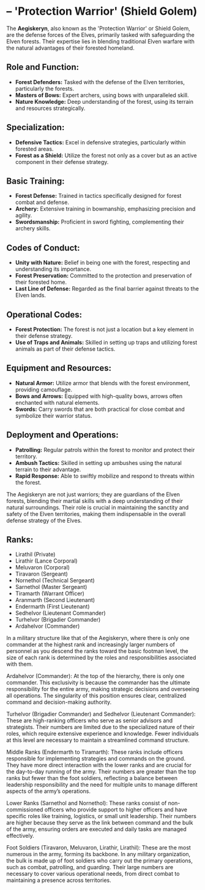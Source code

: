 #  – 'Protection Warrior' (Shield Golem)

The **Aegiskeryn**, also known as the 'Protection Warrior' or Shield Golem, are the defense forces of the Elves, primarily tasked with safeguarding the Elven forests. Their expertise lies in blending traditional Elven warfare with the natural advantages of their forested homeland.

## Role and Function:

- **Forest Defenders:** Tasked with the defense of the Elven territories, particularly the forests.
- **Masters of Bows:** Expert archers, using bows with unparalleled skill.
- **Nature Knowledge:** Deep understanding of the forest, using its terrain and resources strategically.

## Specialization:

- **Defensive Tactics:** Excel in defensive strategies, particularly within forested areas.
- **Forest as a Shield:** Utilize the forest not only as a cover but as an active component in their defense strategy.

## Basic Training:

- **Forest Defense:** Trained in tactics specifically designed for forest combat and defense.
- **Archery:** Extensive training in bowmanship, emphasizing precision and agility.
- **Swordsmanship:** Proficient in sword fighting, complementing their archery skills.

## Codes of Conduct:

- **Unity with Nature:** Belief in being one with the forest, respecting and understanding its importance.
- **Forest Preservation:** Committed to the protection and preservation of their forested home.
- **Last Line of Defense:** Regarded as the final barrier against threats to the Elven lands.

## Operational Codes:

- **Forest Protection:** The forest is not just a location but a key element in their defense strategy.
- **Use of Traps and Animals:** Skilled in setting up traps and utilizing forest animals as part of their defense tactics.

## Equipment and Resources:

- **Natural Armor:** Utilize armor that blends with the forest environment, providing camouflage.
- **Bows and Arrows:** Equipped with high-quality bows, arrows often enchanted with natural elements.
- **Swords:** Carry swords that are both practical for close combat and symbolize their warrior status.

## Deployment and Operations:

- **Patrolling:** Regular patrols within the forest to monitor and protect their territory.
- **Ambush Tactics:** Skilled in setting up ambushes using the natural terrain to their advantage.
- **Rapid Response:** Able to swiftly mobilize and respond to threats within the forest.

The Aegiskeryn are not just warriors; they are guardians of the Elven forests, blending their martial skills with a deep understanding of their natural surroundings. Their role is crucial in maintaining the sanctity and safety of the Elven territories, making them indispensable in the overall defense strategy of the Elves.

## Ranks:
- Lirathil (Private)
- Lirathir (Lance Corporal)
- Meluvaron (Corporal)
- Tiravaron (Sergeant)
- Nornethol (Technical Sergeant)
- Sarnethol (Master Sergeant)
- Tiramarth (Warrant Officer)
- Aranmarth (Second Lieutenant)
- Endermarth (First Lieutenant)
- Sedhelvor (Lieutenant Commander)
- Turhelvor (Brigadier Commander)
- Ardahelvor (Commander)



In a military structure like that of the Aegiskeryn, where there is only one commander at the highest rank and increasingly larger numbers of personnel as you descend the ranks toward the basic footman level, the size of each rank is determined by the roles and responsibilities associated with them.

Ardahelvor (Commander): At the top of the hierarchy, there is only one commander. This exclusivity is because the commander has the ultimate responsibility for the entire army, making strategic decisions and overseeing all operations. The singularity of this position ensures clear, centralized command and decision-making authority.

Turhelvor (Brigadier Commander) and Sedhelvor (Lieutenant Commander): These are high-ranking officers who serve as senior advisors and strategists. Their numbers are limited due to the specialized nature of their roles, which require extensive experience and knowledge. Fewer individuals at this level are necessary to maintain a streamlined command structure.

Middle Ranks (Endermarth to Tiramarth): These ranks include officers responsible for implementing strategies and commands on the ground. They have more direct interaction with the lower ranks and are crucial for the day-to-day running of the army. Their numbers are greater than the top ranks but fewer than the foot soldiers, reflecting a balance between leadership responsibility and the need for multiple units to manage different aspects of the army’s operations.

Lower Ranks (Sarnethol and Nornethol): These ranks consist of non-commissioned officers who provide support to higher officers and have specific roles like training, logistics, or small unit leadership. Their numbers are higher because they serve as the link between command and the bulk of the army, ensuring orders are executed and daily tasks are managed effectively.

Foot Soldiers (Tiravaron, Meluvaron, Lirathir, Lirathil): These are the most numerous in the army, forming its backbone. In any military organization, the bulk is made up of foot soldiers who carry out the primary operations, such as combat, patrolling, and guarding. Their large numbers are necessary to cover various operational needs, from direct combat to maintaining a presence across territories.